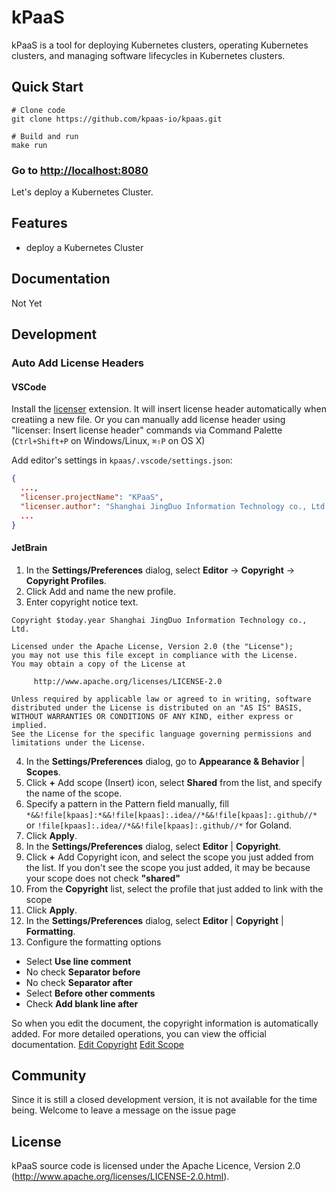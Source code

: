 # kPaaS

kPaaS is a tool for deploying Kubernetes clusters, operating Kubernetes clusters, and managing software lifecycles in Kubernetes clusters.

## Quick Start

```shell script
# Clone code
git clone https://github.com/kpaas-io/kpaas.git

# Build and run
make run
```

### Go to [http://localhost:8080](http://localhost:8080)

Let's deploy a Kubernetes Cluster.

## Features

* deploy a Kubernetes Cluster

## Documentation

Not Yet

## Development

### Auto Add License Headers

#### VSCode

Install the [licenser](https://marketplace.visualstudio.com/items?itemName=ymotongpoo.licenser) extension. It will insert license header automatically when creatiing a new file. Or you can manually add license header using "licenser: Insert license header" commands via Command Palette (`Ctrl+Shift+P` on Windows/Linux, `⌘⇧P` on OS X)

Add editor's settings in `kpaas/.vscode/settings.json`:

```json
{
  ...,
  "licenser.projectName": "KPaaS",
  "licenser.author": "Shanghai JingDuo Information Technology co., Ltd.",
  ...
}
```

#### JetBrain

1. In the **Settings/Preferences** dialog, select **Editor** -> **Copyright** -> **Copyright Profiles**.
2. Click Add and name the new profile.
3. Enter copyright notice text.
```text
Copyright $today.year Shanghai JingDuo Information Technology co., Ltd.

Licensed under the Apache License, Version 2.0 (the "License");
you may not use this file except in compliance with the License.
You may obtain a copy of the License at

     http://www.apache.org/licenses/LICENSE-2.0

Unless required by applicable law or agreed to in writing, software
distributed under the License is distributed on an "AS IS" BASIS,
WITHOUT WARRANTIES OR CONDITIONS OF ANY KIND, either express or implied.
See the License for the specific language governing permissions and
limitations under the License.
```
4. In the **Settings/Preferences** dialog, go to **Appearance & Behavior** | **Scopes**.
5. Click **+** Add scope (Insert) icon, select **Shared** from the list, and specify the name of the scope.
6. Specify a pattern in the Pattern field manually, fill `*&&!file[kpaas]:*&&!file[kpaas]:.idea//*&&!file[kpaas]:.github//*` or `!file[kpaas]:.idea//*&&!file[kpaas]:.github//*` for Goland.
7. Click **Apply**.
8. In the **Settings/Preferences** dialog, select **Editor** | **Copyright**.
9. Click **+** Add Copyright icon, and select the scope you just added from the list.
  If you don't see the scope you just added, it may be because your scope does not check **"shared"**
10. From the **Copyright** list, select the profile that just added to link with the scope
11. Click **Apply**.
12. In the **Settings/Preferences** dialog, select **Editor** | **Copyright** | **Formatting**.
13. Configure the formatting options
  * Select **Use line comment**
  * No check **Separator before**
  * No check **Separator after**
  * Select **Before other comments**
  * Check **Add blank line after**

So when you edit the document, the copyright information is automatically added.
For more detailed operations, you can view the official documentation.
[Edit Copyright](https://www.jetbrains.com/help/idea/copyright.html)
[Edit Scope](https://www.jetbrains.com/help/idea/configuring-scopes-and-file-colors.html)

## Community

Since it is still a closed development version, it is not available for the time being. Welcome to leave a message on the issue page

## License

kPaaS source code is licensed under the Apache Licence, Version 2.0
(http://www.apache.org/licenses/LICENSE-2.0.html).
